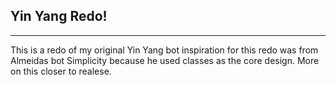 

## Yin Yang Redo!
---
This is a redo of my original Yin Yang bot inspiration for this redo was from Almeidas bot Simplicity because he used classes as the core design. More on this closer to realese.